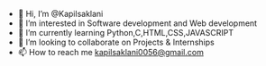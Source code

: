 - 👋 Hi, I’m @Kapilsaklani
- 👀 I’m interested in Software development and Web development
- 🌱 I’m currently learning Python,C,HTML,CSS,JAVASCRIPT
- 💞️ I’m looking to collaborate on Projects & Internships
- 📫 How to reach me kapilsaklani0056@gmail.com

<!---
Kapilsaklani/Kapilsaklani is a ✨ special ✨ repository because its `README.md` (this file) appears on your GitHub profile.
You can click the Preview link to take a look at your changes.
--->
